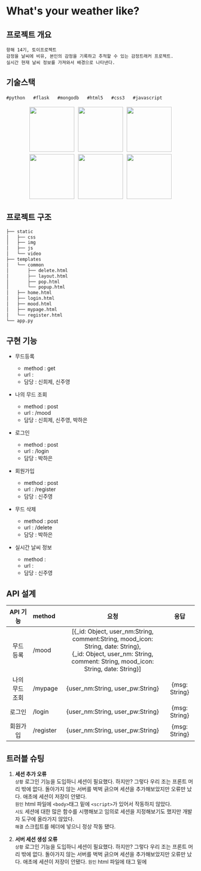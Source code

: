 # What's your weather like?
## 프로젝트 개요
```
항해 14기, 토이프로젝트
감정을 날씨에 비유, 본인의 감정을 기록하고 추적할 수 있는 감정트래커 프로젝트.
실시간 현재 날씨 정보를 가져와서 배경으로 나타낸다.
```
## 기술스택
```
#pythonㅤㅤ#flaskㅤㅤ#mongodbㅤㅤ#html5ㅤㅤ#css3ㅤㅤ#javascript
```
<p align="center">
<img src="https://simpleicons.org/icons/python.svg" style="width:120px; height: 120px; margin:3px;"></img>
<img src="https://simpleicons.org/icons/flask.svg" style="width:120px; height: 120px; margin:3px;"></img>
<img src="https://simpleicons.org/icons/mongodb.svg" style="width:120px; height: 120px; margin:3px;"></img>
<img src="https://simpleicons.org/icons/html5.svg" style="width:120px; height: 120px; margin:3px;"></img>
<img src="https://simpleicons.org/icons/css3.svg" style="width:120px; height: 120px; margin:3px;"></img>
<img src="https://simpleicons.org/icons/javascript.svg" style="width:120px; height: 120px; margin:3px;"></img>
</p>

## 프로젝트 구조
```bash
├── static
│   ├── css
│   ├── img
│   ├── js
│   └── video
├── templates
│   └── common
│       ├── delete.html
│       ├── layout.html
│       ├── pop.html
│       └── popup.html
│   ├── home.html
│   ├── login.html
│   ├── mood.html
│   ├── mypage.html
│   └── register.html
└── app.py

```
## 구현 기능
- 무드등록
  - method : get
  - url : 
  - 담당 : 신희제, 신주영

- 나의 무드 조회
  - method : post
  - url : /mood
  - 담당 : 신희제, 신주영, 박하은
 
- 로그인
  - method : post
  - url : /login
  - 담당 : 박하은
 
- 회원가입
  - method : post
  - url : /register
  - 담당 : 신주영
  
- 무드 삭제
  - method : post
  - url : /delete
  - 담당 : 박하은

- 실시간 날씨 정보
  - method : 
  - url : 
  - 담당 : 신주영

## API 설계
| API 기능 | method | 요청 | 응답 |
|:---:|:---|:---:|:---:|
| 무드 등록 | /mood | [{_id: Object, user_nm:String, comment:String, mood_icon: String, date: String}, </br>{_id: Object, user_nm: String, comment: String, mood_icon: String, date: String}] |  |
| 나의 무드 조회 | /mypage | {user_nm:String, user_pw:String} | {msg: String} |
| 로그인 | /login | {user_nm:String, user_pw:String} | {msg: String} |
| 회원가입 | /register | {user_nm:String, user_pw:String} | {msg: String} |

## 트러블 슈팅


1. <b>세션 추가 오류</b></br>`상황` 로그인 기능을 도입하니 세션이 필요했다. 하지만? 그렇다 우리 조는 프론트 머리 밖에 없다. 돌아가지 않는 서버를 벅벅 긁으며 세션을 추가해보았지만 오류만 났다. 
애초에 세션이 저장이 안됐다.</br>
`원인`  html 파일에 `<body>`태그 밑에 `<script>`가 있어서 작동하지 않았다.</br>
`시도`  세션에 대한 많은 함수를 시행해보고 임의로 세션을 지정해보기도 했지만 개발자 도구에 올라가지 않았다.</br>
`해결`  스크립트를 헤더에 넣으니 정상 작동 됐다.

2. <b>서버 세션 생성 오류</b></br>`상황` 로그인 기능을 도입하니 세션이 필요했다. 하지만? 그렇다 우리 조는 프론트 머리 밖에 없다. 돌아가지 않는 서버를 벅벅 긁으며 세션을 추가해보았지만 오류만 났다. 애초에 세션이 저장이 안됐다.
`원인` html 파일에 <body>태그 밑에 <script>가 있어서 작동하지 않았다.
`시도` 오류 해결 시도 방법 : 세션에 대한 많은 함수를 시행해보고 임의로 세션을 지정해보기도 했지만 개발자 도구에 올라가지 않았다.
`해결` 오류 해결 방법 : 스크립트를 헤더에 넣으니 정상 작동 됐다.

3. <b>날씨 API 추가 오류</b></br>`상황` 발급받은 API키를 사용하는 와중에 자꾸 인가되지 않은 키라고 요청이 무시되었다</br>
`원인` 오류 해결 시도 : 구글링을 하다보니 해당 api를 제공하는 서비스가 유료로 전환이 되었다고 하였습니다. </br>
`시도` 공공 api를 받아오는 방법으로 시도하려 했지만 개발 기간이 촉박해서 다른 방법을 생각해야 했습니다.</br>
`해결` 오류 해결 방법 : 날씨 정보 사이트의 접속 위치를 기반으로 현재 날씨를  검색해 웹사이트 크롤링을 하는 방법으로 해결 했습니다.
